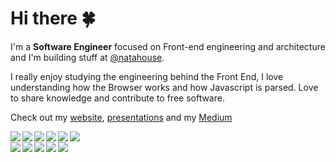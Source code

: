 # Hi there 🍀

I'm a **Software Engineer** focused on Front-end engineering and architecture and I'm building stuff at [@natahouse](https://github.com/natahouse).

I really enjoy studying the engineering behind the Front End, I love understanding how the Browser works and how Javascript is parsed. Love to share knowledge and contribute to free software.

Check out my [website](https://higoralves.dev/), [presentations](https://github.com/HigorAlves/-presentations) and my [Medium](https://medium.com/@higorhaalves)


<img align="left" src="https://img.shields.io/badge/linkedin-%230077B5.svg?&style=for-the-badge&logo=linkedin&logoColor=white" />

<img align="left" src="https://img.shields.io/badge/stack%20overflow-FE7A16?logo=stack-overflow&logoColor=white&style=for-the-badge" />

<img align="left" src="https://img.shields.io/badge/Google%20Play-414141?logo=google-play&logoColor=white&style=for-the-badge" />

<img align="left" src="https://img.shields.io/badge/medium-%2312100E.svg?&style=for-the-badge&logo=medium&logoColor=white" />

<img align="left" src="https://img.shields.io/badge/linkedin-%230077B5.svg?&style=for-the-badge&logo=linkedin&logoColor=white" />

<img align="left" src="https://img.shields.io/badge/javascript-%23F7DF1E.svg?&style=for-the-badge&logo=javascript&logoColor=black" />

</br>
<img align="left" src="https://img.shields.io/badge/node.js%20-%2343853D.svg?&style=for-the-badge&logo=node.js&logoColor=white" />

<img align="left" src="https://img.shields.io/badge/typescript%20-%23007ACC.svg?&style=for-the-badge&logo=typescript&logoColor=white" />

<img align="left" src="https://img.shields.io/badge/react%20-%2320232a.svg?&style=for-the-badge&logo=react&logoColor=%2361DAFB" />

<img align="left" src="https://img.shields.io/badge/react_native%20-%2320232a.svg?&style=for-the-badge&logo=react&logoColor=%2361DAFB" />

<img align="left" src="https://img.shields.io/badge/Google%20Cloud-%234285F4?logo=google-cloud&logoColor=white&style=for-the-badge" />

